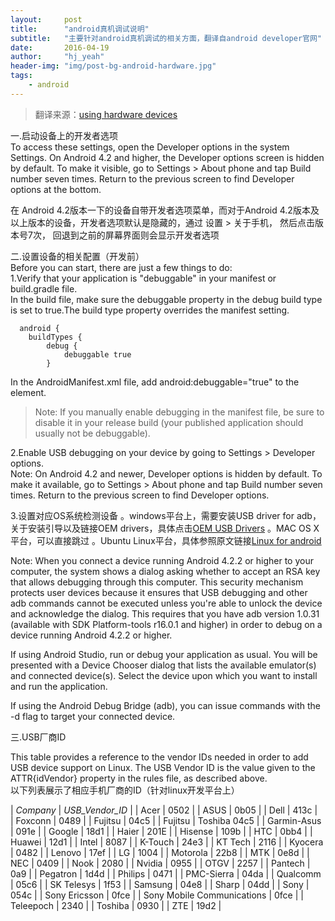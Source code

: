 ```yaml
---
layout:     post
title:      "android真机调试说明"
subtitle:   "主要针对android真机调试的相关方面，翻译自android developer官网"
date:       2016-04-19
author:     "hj_yeah"
header-img: "img/post-bg-android-hardware.jpg"
tags:
    - android
---
```


> 翻译来源：[using hardware devices](http://developer.android.com/tools/device.html) 

一.启动设备上的开发者选项   
To access these settings, open the Developer options in the system Settings. On Android 4.2 and higher, the Developer options screen is hidden by default. To make it visible, go to Settings > About phone and tap Build number seven times. Return to the previous screen to find Developer options at the bottom.

在 Android 4.2版本一下的设备自带开发者选项菜单，而对于Android 4.2版本及以上版本的设备，开发者选项默认是隐藏的，通过 设置 > 关于手机， 然后点击版本号7次， 回退到之前的屏幕界面则会显示开发者选项

二.设置设备的相关配置（开发前）    
Before you can start, there are just a few things to do:    
1.Verify that your application is "debuggable" in your manifest or build.gradle file.   
  In the build file, make sure the debuggable property in the debug build type is set to true.The build type property overrides the manifest setting.    

	  android {
    	buildTypes {
        	debug {
            	debuggable true
        	}   


  In the AndroidManifest.xml file, add android:debuggable="true" to the <application> element.    
  
> Note: If you manually enable debugging in the manifest file, be sure to disable it in your release  build (your published application should usually not be debuggable).     

2.Enable USB debugging on your device by going to Settings > Developer options.    
  Note: On Android 4.2 and newer, Developer options is hidden by default. To make it available, go to Settings > About phone and tap Build number seven times. Return to the previous screen to find Developer options.

3.设置对应OS系统检测设备
  。windows平台上，需要安装USB driver for adb，关于安装引导以及链接OEM drivers，具体点击[OEM USB Drivers](http://developer.android.com/tools/extras/oem-usb.html)
  。MAC OS X平台，可以直接跳过
  。Ubuntu Linux平台，具体参照原文链接[Linux for android](http://developer.android.com/tools/device.html)

Note: When you connect a device running Android 4.2.2 or higher to your computer, the system shows a dialog asking whether to accept an RSA key that allows debugging through this computer. This security mechanism protects user devices because it ensures that USB debugging and other adb commands cannot be executed unless you're able to unlock the device and acknowledge the dialog. This requires that you have adb version 1.0.31 (available with SDK Platform-tools r16.0.1 and higher) in order to debug on a device running Android 4.2.2 or higher.

If using Android Studio, run or debug your application as usual. You will be presented with a Device Chooser dialog that lists the available emulator(s) and connected device(s). Select the device upon which you want to install and run the application.

If using the Android Debug Bridge (adb), you can issue commands with the -d flag to target your connected device.

三.USB厂商ID    
      
This table provides a reference to the vendor IDs needed in order to add USB device support on Linux. The USB Vendor ID is the value given to the ATTR{idVendor} property in the rules file, as described above.     
以下列表展示了相应手机厂商的ID（针对linux开发平台上）   

| *Company* | *USB_Vendor_ID* |
| Acer | 0502 |
| ASUS | 0b05 |
| Dell | 413c |   
| Foxconn | 0489 |
| Fujitsu | 04c5 |
| Fujitsu | Toshiba	04c5 |
| Garmin-Asus | 091e |
| Google | 18d1 |
| Haier | 201E |
| Hisense | 109b |
| HTC | 0bb4 |
| Huawei | 12d1 |
| Intel | 8087 |
| K-Touch | 24e3 |
| KT Tech | 2116 |
| Kyocera | 0482 |
| Lenovo | 17ef |
| LG | 1004 |
| Motorola | 22b8 |
| MTK | 0e8d |
| NEC | 0409 |
| Nook | 2080 |
| Nvidia | 0955 |
| OTGV | 2257 |
| Pantech | 0a9 |
| Pegatron | 1d4d |
| Philips | 0471 |
| PMC-Sierra | 04da |
| Qualcomm | 05c6 |
| SK Telesys | 1f53 |
| Samsung | 04e8 |
| Sharp | 04dd |
| Sony | 054c |
| Sony Ericsson | 0fce |
| Sony Mobile Communications | 0fce |
| Teleepoch | 2340 |
| Toshiba | 0930 |
| ZTE | 19d2 |




